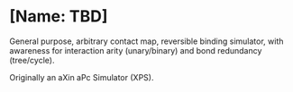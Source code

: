# [Name: TBD]

General purpose, arbitrary contact map, reversible binding simulator, with awareness for interaction arity (unary/binary) and bond redundancy (tree/cycle).

Originally an aXin aPc Simulator (XPS).

